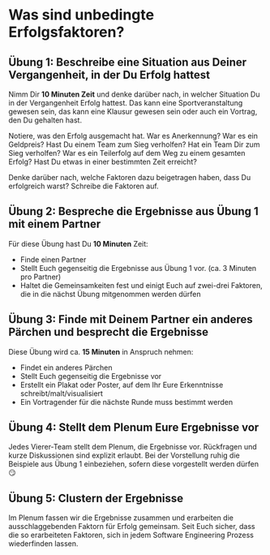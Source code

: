 # Was sind unbedingte Erfolgsfaktoren?
## Übung 1:  Beschreibe eine Situation aus Deiner Vergangenheit, in der Du Erfolg hattest
Nimm Dir **10 Minuten Zeit** und denke darüber nach, in welcher Situation Du in der Vergangenheit Erfolg hattest. Das kann eine Sportveranstaltung gewesen sein, das kann eine Klausur gewesen sein oder auch ein Vortrag, den Du gehalten hast. 

Notiere, was den Erfolg ausgemacht hat.
War es Anerkennung? War es ein Geldpreis? Hast Du einem Team zum Sieg verholfen? Hat ein Team Dir zum Sieg verholfen? War es ein Teilerfolg auf dem Weg zu einem gesamten Erfolg? Hast Du etwas in einer bestimmten Zeit erreicht?

Denke darüber nach, welche Faktoren dazu beigetragen haben, dass Du erfolgreich warst?
Schreibe die Faktoren auf.


## Übung 2: Bespreche die Ergebnisse aus Übung 1 mit einem Partner
Für diese Übung hast Du **10 Minuten** Zeit:
- Finde einen Partner
- Stellt Euch gegenseitig die Ergebnisse aus Übung 1 vor. (ca. 3 Minuten pro Partner)
- Haltet die Gemeinsamkeiten fest und einigt Euch auf zwei-drei Faktoren, die in die nächst Übung mitgenommen werden dürfen


## Übung 3: Finde mit Deinem Partner ein anderes Pärchen und besprecht die Ergebnisse
Diese Übung wird ca. **15 Minuten** in Anspruch nehmen:
- Findet ein anderes Pärchen
- Stellt Euch gegenseitig die Ergebnisse vor
- Erstellt ein Plakat oder Poster, auf dem Ihr Eure Erkenntnisse schreibt/malt/visualisiert
- Ein Vortragender für die nächste Runde muss bestimmt werden

## Übung 4: Stellt dem Plenum Eure Ergebnisse vor
Jedes Vierer-Team stellt dem Plenum, die Ergebnisse vor. 
Rückfragen und kurze Diskussionen sind explizit erlaubt.
Bei der Vorstellung ruhig die Beispiele aus Übung 1 einbeziehen, sofern diese vorgestellt werden dürfen 😏

## Übung 5: Clustern der Ergebnisse
Im Plenum fassen wir die Ergebnisse zusammen und erarbeiten die ausschlaggebenden Faktorn für Erfolg gemeinsam.
Seit Euch sicher, dass die so erarbeiteten Faktoren, sich in jedem Software Engineering Prozess wiederfinden lassen.

